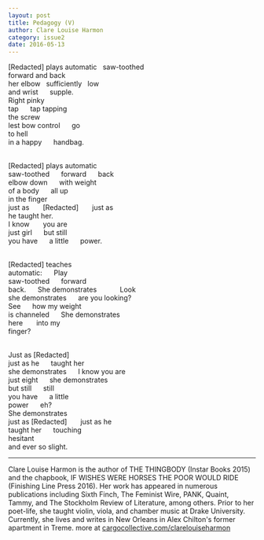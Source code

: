 ```yaml
---
layout: post
title: Pedagogy (V)
author: Clare Louise Harmon
category: issue2
date: 2016-05-13
---
```


[Redacted] plays automatic&nbsp;&nbsp;&nbsp;saw-toothed <br>
forward and back<br>
her elbow&nbsp;&nbsp;&nbsp;sufficiently&nbsp;&nbsp;&nbsp;low&nbsp;&nbsp;&nbsp;&nbsp;&nbsp;&nbsp;<br>
and wrist&nbsp;&nbsp;&nbsp;&nbsp;&nbsp;&nbsp;supple.<br>
Right pinky&nbsp;&nbsp;&nbsp;&nbsp;&nbsp;&nbsp;<br>
tap&nbsp;&nbsp;&nbsp;&nbsp;&nbsp;&nbsp;tap tapping<br>
the screw&nbsp;&nbsp;&nbsp;&nbsp;&nbsp;&nbsp;<br>
lest bow control&nbsp;&nbsp;&nbsp;&nbsp;&nbsp;&nbsp;go <br>
to hell<br>
in a happy&nbsp;&nbsp;&nbsp;&nbsp;&nbsp;&nbsp;handbag.<br><br>

[Redacted] plays automatic<br>
saw-toothed&nbsp;&nbsp;&nbsp;&nbsp;&nbsp;&nbsp;forward&nbsp;&nbsp;&nbsp;&nbsp;&nbsp;&nbsp;back<br>
elbow down&nbsp;&nbsp;&nbsp;&nbsp;&nbsp;&nbsp;with weight<br>
of a body&nbsp;&nbsp;&nbsp;&nbsp;&nbsp;&nbsp;all up<br>
in the finger<br>
just as &nbsp;&nbsp;&nbsp;&nbsp;&nbsp;&nbsp;[Redacted] &nbsp;&nbsp;&nbsp;&nbsp;&nbsp;&nbsp;just as<br>
he taught her.&nbsp;&nbsp;&nbsp;&nbsp;&nbsp;&nbsp;<br>
I know &nbsp;&nbsp;&nbsp;&nbsp;&nbsp;&nbsp;you are<br>
just girl&nbsp;&nbsp;&nbsp;&nbsp;&nbsp;&nbsp;but still<br>
you have&nbsp;&nbsp;&nbsp;&nbsp;&nbsp;&nbsp;a little&nbsp;&nbsp;&nbsp;&nbsp;&nbsp;&nbsp;power.<br><br>

[Redacted] teaches <br>
automatic:&nbsp;&nbsp;&nbsp;&nbsp;&nbsp;&nbsp;Play &nbsp;&nbsp;&nbsp;&nbsp;&nbsp;&nbsp;<br>
saw-toothed&nbsp;&nbsp;&nbsp;&nbsp;&nbsp;&nbsp;forward<br>
back.&nbsp;&nbsp;&nbsp;&nbsp;&nbsp;&nbsp;She demonstrates&nbsp;&nbsp;&nbsp;&nbsp;&nbsp;&nbsp;&nbsp;&nbsp;&nbsp;&nbsp;&nbsp;&nbsp;Look<br>
she demonstrates&nbsp;&nbsp;&nbsp;&nbsp;&nbsp;&nbsp;are you looking?<br>
See&nbsp;&nbsp;&nbsp;&nbsp;&nbsp;&nbsp;how my weight<br>
is channeled&nbsp;&nbsp;&nbsp;&nbsp;&nbsp;&nbsp;She demonstrates&nbsp;&nbsp;&nbsp;&nbsp;&nbsp;&nbsp;<br>
here &nbsp;&nbsp;&nbsp;&nbsp;&nbsp;&nbsp;into my <br>
finger?<br><br>

Just as [Redacted] <br>
just as he&nbsp;&nbsp;&nbsp;&nbsp;&nbsp;&nbsp;taught her<br>
she demonstrates&nbsp;&nbsp;&nbsp;&nbsp;&nbsp;&nbsp;I know you are<br>
just eight&nbsp;&nbsp;&nbsp;&nbsp;&nbsp;&nbsp;she demonstrates<br>
but still&nbsp;&nbsp;&nbsp;&nbsp;&nbsp;&nbsp;still&nbsp;&nbsp;&nbsp;&nbsp;&nbsp;&nbsp;<br>
you have&nbsp;&nbsp;&nbsp;&nbsp;&nbsp;&nbsp;a little<br> 
power&nbsp;&nbsp;&nbsp;&nbsp;&nbsp;&nbsp;eh?<br>
She demonstrates&nbsp;&nbsp;&nbsp;&nbsp;&nbsp;&nbsp;<br>
just as [Redacted] &nbsp;&nbsp;&nbsp;&nbsp;&nbsp;&nbsp;just as he<br>
taught her&nbsp;&nbsp;&nbsp;&nbsp;&nbsp;&nbsp;touching <br>
hesitant&nbsp;&nbsp;&nbsp;&nbsp;&nbsp;&nbsp;<br>
and ever so slight.<br>

___

Clare Louise Harmon is the author of THE THINGBODY (Instar Books 2015) and the chapbook, IF WISHES WERE HORSES THE POOR WOULD RIDE (Finishing Line Press 2016). Her work has appeared in numerous publications including Sixth Finch, The Feminist Wire, PANK, Quaint, Tammy, and The Stockholm Review of Literature, among others. Prior to her poet-life, she taught violin, viola, and chamber music at Drake University. Currently, she lives and writes in New Orleans in Alex Chilton's former apartment in Treme. more at [cargocollective.com/clarelouiseharmon](http://cargocollective.com/clarelouiseharmon)
